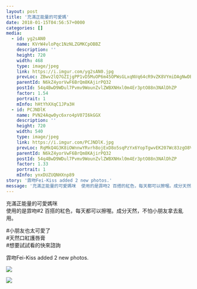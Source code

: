```yaml
---
layout: post
title: '充滿正能量的可愛媽' 
date: 2018-01-15T04:56:57+0000 
categories: [] 
media:
  - id: yg2sAN0
    name: KVrW4vloPqc1NzNLZGMKCpOBBZ
    description: ''   
    height: 720
    width: 468
    type: image/jpeg
    link: https://i.imgur.com/yg2sAN0.jpg
    prevLoc: ZBwv2lQ7GZIjgPP1vD5MuOP6m45OPWsGLxqNVq64cR9vZK8VYmiDAgNwDBDZTQxZKpWJGMU4WrzJjQD1cVgMpPVQ9DhXwY85WNmkImPjgrqG1mhqRYnBLZxohj1vLAJJY2U4GpQvkgp1CW1OY4Y4LvilQJ34ZqGwuMZ2kGRROwf89DXJ100pS6RVXo6QD7iGOGvGYgxZFwO4P84LnWFnGXXExBoQiWPJ3N3vl1CR2ARvJgLmh5ZBj8qB2Gc8qKq2lE32
    parentId: N6kZ4yorVwF6BrQm8KAjirPQ32
    postId: 54q4BwD9WDul7Pvmv9WounZvlZWBXNHxl0m4Er3ptO88n3NAlDhZP
    factor: 1.54
    portrait: 1
    mInfo: hHtYhXXqC1JPa3H
  - id: PCJNDlK
    name: PVN24Aqw0yc6xro4pV07I6kGGX
    description: ''   
    height: 720
    width: 540
    type: image/jpeg
    link: https://i.imgur.com/PCJNDlK.jpg
    prevLoc: RqMkQ4G3K8iOWnnwYRvrh8ojExD8o5sqPzYx6YopTgwvEK207Wc83zgO8V86IjyKoWPLkDTRyGXlvm9ZU7vEjqGq36c1gj5GWpXOFnmAEoZgRmcXWVypAZMrsLlNlg0Eg0UnkVOypGBZI363Jo2gG1cpgMngRry9sD4r2RXXEqfqzN4Oo33WFRympWRmKOhQ86AomMjDTKqKEWMzW9TVG9G77p9mF5Xprqlq0wsE1OWkVNl5CgM5NjJ5rpt5z9j1LZGB
    parentId: N6kZ4yorVwF6BrQm8KAjirPQ32
    postId: 54q4BwD9WDul7Pvmv9WounZvlZWBXNHxl0m4Er3ptO88n3NAlDhZP
    factor: 1.33
    portrait: 1
    mInfo: ynxDUZUQNHXnp89
story: '霏吻Fei-Kiss added 2 new photos.'  
message: '充滿正能量的可愛媽咪  使用的是霏吻2 百搭的紅色，每天都可以擦喔。成分天然，不怕小朋友拿去亂用。    小朋友也太可愛了  天然口紅護..'  
---
```


充滿正能量的可愛媽咪  
使用的是霏吻#2 百搭的紅色，每天都可以擦喔。成分天然，不怕小朋友拿去亂用。  
  
#小朋友也太可愛了  
#天然口紅護唇膏  
#想要試試看的快來諮詢
 
 
[//]: #story:
霏吻Fei-Kiss added 2 new photos.


[//]: #media:  
<a href="https://i.imgur.com/yg2sAN0.jpg"><img class="postImage" src="https://i.imgur.com/yg2sAN0h.jpg" />  
</a>    

<a href="https://i.imgur.com/PCJNDlK.jpg"><img class="postImage" src="https://i.imgur.com/PCJNDlKh.jpg" />  
</a>   

